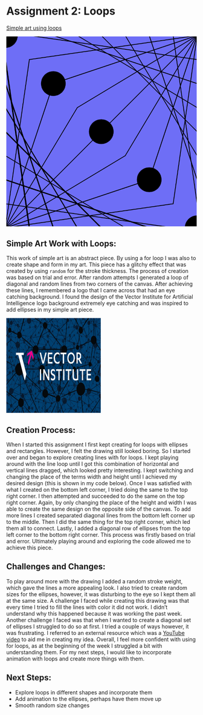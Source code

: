 
# Assignment 2: Loops

[Simple art using loops](https://editor.p5js.org/FatemaAlhameli/sketches/i_dG9Pp3W)

![Image](https://github.com/FatemaAlhameli/Intro-to-IM-/blob/main/Assignment%202.png)

## Simple Art Work with Loops:
This work of simple art is an abstract piece. By using a for loop I was also to create shape and form in my art. This piece has a glitchy effect that was created by using ```random``` for the stroke thickness. The process of creation was based on trial and error. After random attempts I generated a loop of diagonal and random lines from two corners of the canvas. After achieving these lines, I remembered a logo that I came across that had an eye catching background. I found the design of the Vector Institute for Artificial Intelligence logo background extremely eye catching and was inspired to add ellipses in my simple art piece. 

<img src= "https://github.com/FatemaAlhameli/Intro-to-IM-/blob/main/2017-09-26-vector-logo-resized.jpg" width = "250" height = "250">  

## Creation Process:
When I started this assignment I first kept creating for loops with ellipses and rectangles. However, I felt the drawing still looked boring. So I started over and began to explore creating lines with for loops. I kept playing around with the line loop until I got this combination of horizontal and vertical lines dragged, which looked pretty interesting. I kept switching and changing the place of the terms width and height until I achieved my desired design (this is shown in my code below). Once I was satisfied with what I created  on the bottom left corner, I tried doing the same to the top right corner. I then attempted and succeeded to do the same on the top right corner. Again, by only changing the place of the height and width I was able to create the same design on the opposite side of the canvas. To add more lines I created separated diagonal lines from the bottom left corner up to the middle. Then I did the same thing for the top right corner, which led them all to connect. Lastly, I added a diagonal row of ellipses from the top left corner to the bottom right corner. This process was firstly based on trial and error. Ultimately playing around and exploring the code allowed me to achieve this piece. 

## Challenges and Changes:
To play around more with the drawing I added a random stroke weight, which gave the lines a more appealing look. I also tried to create random sizes for the ellipses, however, it was disturbing to the eye so I kept them all at the same size. A challenge I faced while creating this drawing was that every time I tried to fill the lines with color it did not work. I didn’t understand why this happened because it was working the past week. Another challenge I faced was that when I wanted to create a diagonal set of ellipses I struggled to do so at first. I tried a couple of ways however, it was frustrating. I referred to an external resource which was a [YouTube video](https://www.youtube.com/watch?v=V56cH9R_X4k) to aid me in creating my idea.  Overall, I feel more confident with using for loops, as at the beginning of the week I struggled a bit with understanding them. For my next steps, I would like to incorporate animation with loops and create more things with them. 

## Next Steps:
* Explore loops in different shapes and incorporate them 
* Add animation to the ellipses, perhaps have them move up 
* Smooth random size changes 
